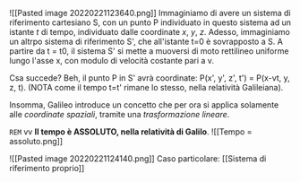 ![[Pasted image 20220221123640.png]]
Immaginiamo di avere un sistema di riferimento cartesiano S, con un punto P individuato in questo sistema ad un istante $t$ di tempo, individuato dalle coordinate $x,\ y,\ z$. Adesso, immaginiamo un altrpo sistema  di riferimento S', che all'istante t=0 è sovrapposto a S. A partire da t = t0, il sistema S' si mette a muoversi di moto rettilineo uniforme lungo l'asse x, con modulo di velocità costante pari a v.

Csa succede?
Beh, il punto P in S' avrà coordinate:
P(x', y', z', t') = P(x-vt, y, z, t). (NOTA come il tempo t=t' rimane lo stesso, nella relatività Galileiana).

Insomma, Galileo introduce un concetto che per ora si applica solamente alle _coordinate spaziali_, tramite una _trasformazione lineare_.

`REM` vv __Il tempo è ASSOLUTO, nella relatività di Galilo__.
![[Tempo = assoluto.png]]

![[Pasted image 20220221124140.png]]
 Caso particolare: [[Sistema di riferimento proprio]]